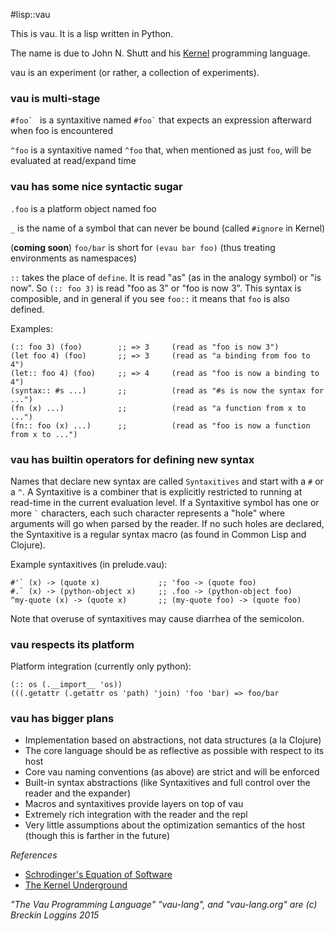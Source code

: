 #lisp::vau

This is vau. It is a lisp written in Python.

The name is due to John N. Shutt and his [Kernel](http://web.cs.wpi.edu/~jshutt/kernel.html) programming language. 

vau is an experiment (or rather, a collection of experiments).

### vau is multi-stage

```#foo` ``` is a syntaxitive named ``` #foo` ``` that expects an expression afterward when foo is encountered

```^foo``` is a syntaxitive named `^foo` that, when mentioned as just `foo`, will be evaluated at read/expand time

### vau has some nice syntactic sugar

```.foo``` is a platform object named foo

```_``` is the name of a symbol that can never be bound (called `#ignore` in Kernel)

(**coming soon**)
```foo/bar``` is short for ```(evau bar foo)``` (thus treating environments as namespaces)

```::``` takes the place of `define`. It is read "as" (as in the analogy symbol) or "is now". So `(:: foo 3)` is read "foo as 3" or "foo is now 3". This syntax is composible, and in general if you see `foo::` it means that `foo` is also defined.

Examples:
```
(:: foo 3) (foo)        ;; => 3     (read as "foo is now 3")
(let foo 4) (foo)       ;; => 3     (read as "a binding from foo to 4")
(let:: foo 4) (foo)     ;; => 4     (read as "foo is now a binding to 4")
(syntax:: #s ...)       ;;          (read as "#s is now the syntax for ...")
(fn (x) ...)            ;;          (read as "a function from x to ...")
(fn:: foo (x) ...)      ;;          (read as "foo is now a function from x to ...")

```

### vau has builtin operators for defining new syntax

Names that declare new syntax are called `Syntaxitives` and start with a `#` or a `^`. A Syntaxitive is a combiner that is explicitly restricted to running at read-time in the current evaluation level. If a Syntaxitive symbol has one or more ``` ` ``` characters, each such character represents a "hole" where arguments will go when parsed by the reader. If no such holes are declared, the Syntaxitive is a regular syntax macro (as found in Common Lisp and Clojure).

Example syntaxitives (in prelude.vau):
```
#'` (x) -> (quote x)             ;; 'foo -> (quote foo)
#.` (x) -> (python-object x)     ;; .foo -> (python-object foo)
^my-quote (x) -> (quote x)       ;; (my-quote foo) -> (quote foo)
```

Note that overuse of syntaxitives may cause diarrhea of the semicolon.

### vau respects its platform

Platform integration (currently only python):

```
(:: os (.__import__ 'os))
(((.getattr (.getattr os 'path) 'join) 'foo 'bar) => foo/bar
```

### vau has bigger plans

- Implementation based on abstractions, not data structures (a la Clojure)
- The core language should be as reflective as possible with respect to its host
- Core vau naming conventions (as above) are strict and will be enforced
- Built-in syntax abstractions (like Syntaxitives and full control over the reader and the expander)
- Macros and syntaxitives provide layers on top of vau
- Extremely rich integration with the reader and the repl
- Very little assumptions about the optimization semantics of the host (though this is farther in the future)

*References*

- [Schrodinger's Equation of Software](http://gliese1337.blogspot.com/2012/04/schrodingers-equation-of-software.html)
- [The Kernel Underground](http://axisofeval.blogspot.com/2011/09/kernel-underground.html)

*"The Vau Programming Language" "vau-lang", and "vau-lang.org" are (c) Breckin Loggins 2015*
